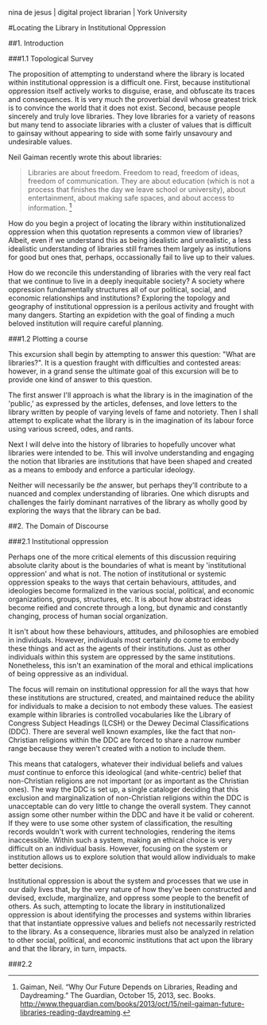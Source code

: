 nina de jesus | 
digital project librarian | 
York University

#Locating the Library in Institutional Oppression

##1. Introduction

###1.1 Topological Survey

The proposition of attempting to understand where the library is located within institutional oppression is a difficult one. First, because institutional oppression itself actively works to disguise, erase, and obfuscate its traces and consequences. It is very much the proverbial devil whose greatest trick is to convince the world that it does not exist. Second, because people sincerely and truly love libraries. They love libraries for a variety of reasons but many tend to associate libraries with a cluster of values that is difficult to gainsay without appearing to side with some fairly unsavoury and undesirable values. 

Neil Gaiman recently wrote this about libraries:

>Libraries are about freedom. Freedom to read, freedom of ideas, freedom of communication. They are about education (which is not a process that finishes the day we leave school or university), about entertainment, about making safe spaces, and about access to information. [^1]

How do you begin a project of locating the library within institutionalized oppression when this quotation represents a common view of libraries? Albeit, even if we understand this as being idealistic and unrealistic, a less idealistic understanding of libraries still frames them largely as institutions for good but ones that, perhaps, occassionally fail to live up to their values.

How do we reconcile this understanding of libraries with the very real fact that we continue to live in a deeply inequitable society? A society where oppression fundamentally structures all of our political, social, and economic relationships and institutions? Exploring the topology and geography of institutional oppression is a perilous activity and frought with many dangers. Starting an expidetion with the goal of finding a much beloved institution will require careful planning.

###1.2 Plotting a course

This excursion shall begin by attempting to answer this question: "What are libraries?". It is a question fraught with difficulties and contested areas: however, in a grand sense the ultimate goal of this excursion will be to provide one kind of answer to this question. 

The first answer I'll approach is what the library is in the imagination of the 'public,' as expressed by the articles, defenses, and love letters to the library written by people of varying levels of fame and notoriety. Then I shall attempt to explicate what the library is in the imagination of its labour force using various screed, odes, and rants. 

Next I will delve into the history of libraries to hopefully uncover what libraries were intended to be. This will involve understanding and engaging the notion that libraries are institutions that have been shaped and created as a means to embody and enforce a particular ideology. 

Neither will necessarily be *the* answer, but perhaps they'll contribute to a nuanced and complex understanding of libraries. One which disrupts and challenges the fairly dominant narratives of the library as wholly good by exploring the ways that the library can be bad. 

##2. The Domain of Discourse

###2.1 Institutional oppression

Perhaps one of the more critical elements of this discussion requiring absolute clarity about is the boundaries of what is meant by 'institutional oppression' and what is not. The notion of institutional or systemic oppression speaks to the ways that certain behaviours, attitudes, and ideologies become formalized in the various social, political, and economic organizations, groups, structures, etc. It is about how abstract ideas become reified and concrete through a long, but dynamic and constantly changing, process of human social organization. 

It isn't about how these behaviours, attitudes, and philosophies are emobied in individuals. However, individuals most certainly do come to embody these things and act as the agents of their institutions. Just as other individuals within this system are oppressed by the same institutions. Nonetheless, this isn't an examination of the moral and ethical implications of being oppressive as an individual. 

The focus will remain on institutional oppression for all the ways that how these institutions are structured, created, and maintained reduce the ability for individuals to make a decision to not embody these values. The easiest example within libraries is controlled vocabularies like the Library of Congress Subject Headings (LCSH) or the Dewey Decimal Classifications (DDC). There are several well known examples, like the fact that non-Christian religions within the DDC are forced to share a narrow number range because they weren't created with a notion to include them. 

This means that catalogers, whatever their individual beliefs and values *must* continue to enforce this ideological (and white-centric) belief that non-Christian religions are not important (or as important as the Christian ones). The way the DDC is set up, a single cataloger deciding that this exclusion and marginalization of non-Christian religions within the DDC is unacceptable can do very little to change the overall system. They cannot assign some other number within the DDC and have it be valid or coherent. If they were to use some other system of classification, the resulting records wouldn't work with current technologies, rendering the items inaccessible. Within such a system, making an ethical choice is very difficult on an individual basis. However, focusing on the system or institution allows us to explore solution that would allow individuals to make better decisions. 

Institutional oppression is about the system and processes that we use in our daily lives that, by the very nature of how they've been constructed and devised, exclude, marginalize, and oppress some people to the benefit of others. As such, attempting to locate the library in institutionalized oppression is about identifying the processes and systems within libraries that that instantiate oppressive values and beliefs not necessarily restricted to the library. As a consequence, libraries must also be analyzed in relation to other social, political, and economic institutions that act upon the library and that the library, in turn, impacts. 

###2.2 

[^1]: Gaiman, Neil. “Why Our Future Depends on Libraries, Reading and Daydreaming.” The Guardian, October 15, 2013, sec. Books. http://www.theguardian.com/books/2013/oct/15/neil-gaiman-future-libraries-reading-daydreaming.



